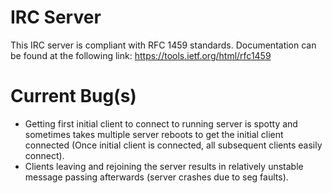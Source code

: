# IRC Server

This IRC server is compliant with RFC 1459 standards. Documentation can be found
at the following link: https://tools.ietf.org/html/rfc1459

# Current Bug(s)

*  Getting first initial client to connect to running server is spotty and sometimes takes multiple server reboots to get the initial client connected (Once initial client is connected, all subsequent clients easily connect).
*  Clients leaving and rejoining the server results in relatively unstable message passing afterwards (server crashes due to seg faults).